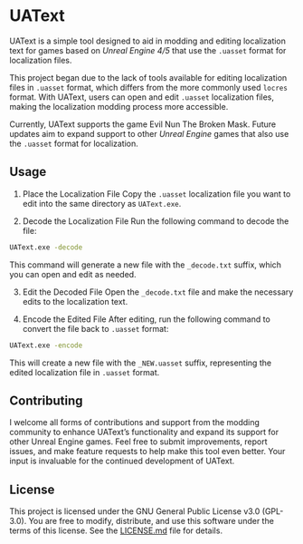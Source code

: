 # UAText
UAText is a simple tool designed to aid in modding and editing localization text for games based on *Unreal Engine 4/5* that use the `.uasset` format for localization files.

This project began due to the lack of tools available for editing localization files in `.uasset` format, which differs from the more commonly used `locres` format. With UAText, users can open and edit `.uasset` localization files, making the localization modding process more accessible.

Currently, UAText supports the game Evil Nun The Broken Mask. Future updates aim to expand support to other *Unreal Engine* games that also use the `.uasset` format for localization.

## Usage
1. Place the Localization File
Copy the `.uasset` localization file you want to edit into the same directory as `UAText.exe`.

2. Decode the Localization File
Run the following command to decode the file:

```bash
UAText.exe -decode
```
This command will generate a new file with the `_decode.txt` suffix, which you can open and edit as needed.

3. Edit the Decoded File
Open the `_decode.txt` file and make the necessary edits to the localization text.

4. Encode the Edited File
After editing, run the following command to convert the file back to `.uasset` format:

```bash
UAText.exe -encode
```
This will create a new file with the `_NEW.uasset` suffix, representing the edited localization file in `.uasset` format.

## Contributing
I welcome all forms of contributions and support from the modding community to enhance UAText’s functionality and expand its support for other Unreal Engine games. Feel free to submit improvements, report issues, and make feature requests to help make this tool even better. Your input is invaluable for the continued development of UAText.

## License
This project is licensed under the GNU General Public License v3.0 (GPL-3.0). You are free to modify, distribute, and use this software under the terms of this license. See the [LICENSE.md](https://github.com/Alexa21x/UAText/blob/main/LICENSE.md) file for details.
